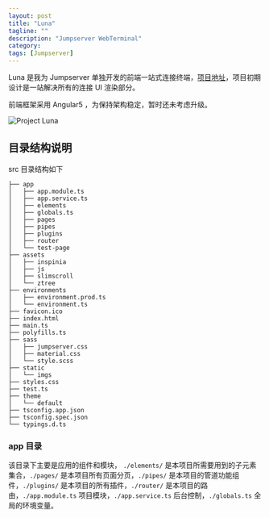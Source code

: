 ```yaml
---
layout: post
title: "Luna"
tagline: ""
description: "Jumpserver WebTerminal"
category: 
tags: [Jumpserver]
---
```


Luna 是我为 Jumpserver 单独开发的前端一站式连接终端，[项目地址](https://github.com/jumpserver/luna)，项目初期设计是一站解决所有的连接 UI 渲染部分。

前端框架采用 Angular5 ，为保持架构稳定，暂时还未考虑升级。

<img src="{{ 'assets/images/luna_snip.png' | relative_url }}" alt="Project Luna" />

## 目录结构说明
src 目录结构如下

```
├── app
│   ├── app.module.ts
│   ├── app.service.ts
│   ├── elements
│   ├── globals.ts
│   ├── pages
│   ├── pipes
│   ├── plugins
│   ├── router
│   └── test-page
├── assets
│   ├── inspinia
│   ├── js
│   ├── slimscroll
│   └── ztree
├── environments
│   ├── environment.prod.ts
│   └── environment.ts
├── favicon.ico
├── index.html
├── main.ts
├── polyfills.ts
├── sass
│   ├── jumpserver.css
│   ├── material.css
│   └── style.scss
├── static
│   └── imgs
├── styles.css
├── test.ts
├── theme
│   └── default
├── tsconfig.app.json
├── tsconfig.spec.json
└── typings.d.ts
```

### app 目录

该目录下主要是应用的组件和模块， `./elements/` 是本项目所需要用到的子元素集合，`./pages/` 是本项目所有页面分页，`./pipes/` 是本项目的管道功能组件，`./plugins/` 是本项目的所有插件，`./router/` 是本项目的路由，`./app.module.ts` 项目模块，`./app.service.ts` 后台控制，`./globals.ts` 全局的环境变量。


